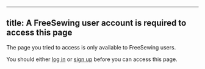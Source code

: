 ***

## title: A FreeSewing user account is required to access this page

The page you tried to access is only available to FreeSewing users.

You should either [log in](/login/) or [sign up](/signup/) before you can access this page.
